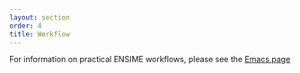 ```yaml
---
layout: section
order: 4
title: Workflow
---
```


For information on practical ENSIME workflows, please see the [Emacs page](/editors/emacs/workflow)
